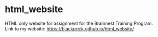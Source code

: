 # html_website
HTML only website for assignment for the Brainnest Training Program. <br>
Link to my website: https://blackprick.github.io/html_website/
